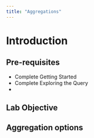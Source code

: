 ```yaml
---
title: "Aggregations"
---
```


<style>.btn{border-radius:30px;padding:5px 10px; border:1px #2196F3}.btn:hover{background: #2196F3;color:white;}</style>

# Introduction



## Pre-requisites
- Complete Getting Started
- Complete Exploring the Query
- 


## Lab Objective



## Aggregation options